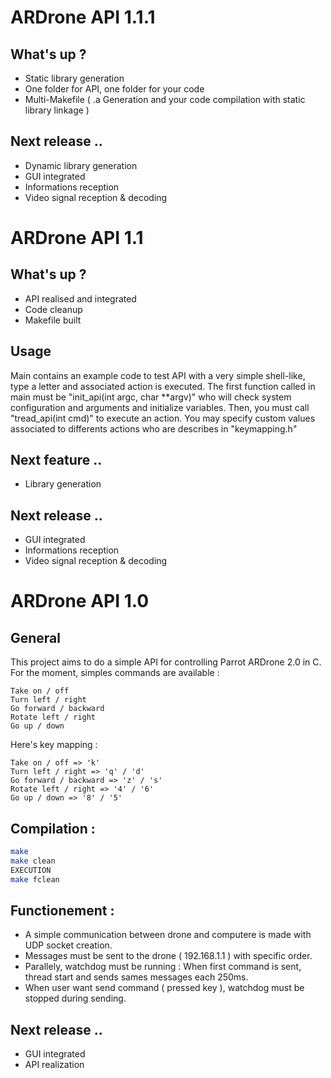 ARDrone API 1.1.1
=================

What's up ?
-----------
* Static library generation
* One folder for API, one folder for your code
* Multi-Makefile ( .a Generation and your code compilation with static library linkage )

Next release ..
---------------
* Dynamic library generation
* GUI integrated
* Informations reception
* Video signal reception & decoding

ARDrone API 1.1
===============

What's up ?
-------
* API realised and integrated
* Code cleanup
* Makefile built

Usage
-----
Main contains an example code to test API with a very simple shell-like, type a letter and associated action is executed.
The first function called in main must be "init_api(int argc, char **argv)" who will check system configuration and arguments and initialize variables. Then, you must call "tread_api(int cmd)" to execute an action. You may specify custom values associated to differents actions who are describes in "keymapping.h"

Next feature ..
---------------
* Library generation

Next release ..
---------------
* GUI integrated
* Informations reception
* Video signal reception & decoding

ARDrone API 1.0
===============

General
-------

This project aims to do a simple API for controlling Parrot ARDrone 2.0 in C.
For the moment, simples commands are available :

    Take on / off
    Turn left / right
    Go forward / backward
    Rotate left / right
    Go up / down

Here's key mapping :

    Take on / off => 'k'
    Turn left / right => 'q' / 'd'
    Go forward / backward => 'z' / 's'
    Rotate left / right => '4' / '6'
    Go up / down => '8' / '5'

Compilation :
-------------
```sh
make
make clean
EXECUTION
make fclean
```

Functionement :
---------------
* A simple communication between drone and computere is made with UDP socket creation.
* Messages must be sent to the drone ( 192.168.1.1 ) with specific order.
* Parallely, watchdog must be running : When first command is sent, thread start and sends sames messages each 250ms.
* When user want send command ( pressed key ), watchdog must be stopped during sending.

Next release ..
---------------
* GUI integrated
* API realization